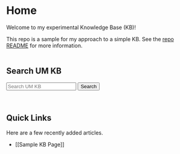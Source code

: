 # Home
Welcome to my experimental Knowledge Base (KB)!

This repo is a sample for my approach to a simple KB.
See the [repo README](https://github.com/fordsfords/kb_thingie) for more information.
<br><br>

## Search UM KB

<form action="https://www.google.com/search" method="get">
  <input type="hidden" name="q" value="site:https://fordsfords.github.io/kb_thingie/html">
  <input type="text" name="q" placeholder="Search UM KB">
  <input type="submit" value="Search">
</form>
<br>

## Quick Links

Here are a few recently added articles.

* [[Sample KB Page]]
